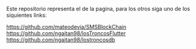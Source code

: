 Este repositorio representa el de la pagina, para los otros siga uno de los siquientes links:

https://github.com/mateodevia/SMSBlockChain
https://github.com/ngaitan98/losTroncosFlutter
https://github.com/ngaitan98/lostroncosdb
